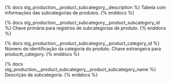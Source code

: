 {% docs stg_production__product_subcategory__description %}
Tabela com informações das subcategorias de produtos.
{% enddocs %}

{% docs stg_production__product_subcategory__product_subcategory_id %}
Chave primária para registros de subcategorias de produto.
{% enddocs %}

{% docs stg_production__product_subcategory__product_category_id %}
Número de identificação da categoria do produto. Chave estrangeira para productt_category.
{% enddocs %}

{% docs stg_production__product_subcategory__product_subcategory_name %}
Descrição da subcategoria.
{% enddocs %}

